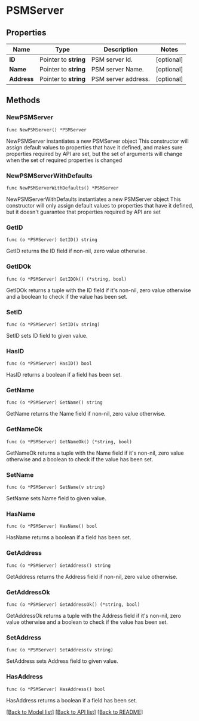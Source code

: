 # PSMServer

## Properties

Name | Type | Description | Notes
------------ | ------------- | ------------- | -------------
**ID** | Pointer to **string** | PSM server Id. | [optional] 
**Name** | Pointer to **string** | PSM server Name. | [optional] 
**Address** | Pointer to **string** | PSM server address. | [optional] 

## Methods

### NewPSMServer

`func NewPSMServer() *PSMServer`

NewPSMServer instantiates a new PSMServer object
This constructor will assign default values to properties that have it defined,
and makes sure properties required by API are set, but the set of arguments
will change when the set of required properties is changed

### NewPSMServerWithDefaults

`func NewPSMServerWithDefaults() *PSMServer`

NewPSMServerWithDefaults instantiates a new PSMServer object
This constructor will only assign default values to properties that have it defined,
but it doesn't guarantee that properties required by API are set

### GetID

`func (o *PSMServer) GetID() string`

GetID returns the ID field if non-nil, zero value otherwise.

### GetIDOk

`func (o *PSMServer) GetIDOk() (*string, bool)`

GetIDOk returns a tuple with the ID field if it's non-nil, zero value otherwise
and a boolean to check if the value has been set.

### SetID

`func (o *PSMServer) SetID(v string)`

SetID sets ID field to given value.

### HasID

`func (o *PSMServer) HasID() bool`

HasID returns a boolean if a field has been set.

### GetName

`func (o *PSMServer) GetName() string`

GetName returns the Name field if non-nil, zero value otherwise.

### GetNameOk

`func (o *PSMServer) GetNameOk() (*string, bool)`

GetNameOk returns a tuple with the Name field if it's non-nil, zero value otherwise
and a boolean to check if the value has been set.

### SetName

`func (o *PSMServer) SetName(v string)`

SetName sets Name field to given value.

### HasName

`func (o *PSMServer) HasName() bool`

HasName returns a boolean if a field has been set.

### GetAddress

`func (o *PSMServer) GetAddress() string`

GetAddress returns the Address field if non-nil, zero value otherwise.

### GetAddressOk

`func (o *PSMServer) GetAddressOk() (*string, bool)`

GetAddressOk returns a tuple with the Address field if it's non-nil, zero value otherwise
and a boolean to check if the value has been set.

### SetAddress

`func (o *PSMServer) SetAddress(v string)`

SetAddress sets Address field to given value.

### HasAddress

`func (o *PSMServer) HasAddress() bool`

HasAddress returns a boolean if a field has been set.


[[Back to Model list]](../README.md#documentation-for-models) [[Back to API list]](../README.md#documentation-for-api-endpoints) [[Back to README]](../README.md)


